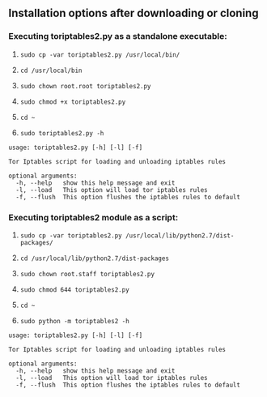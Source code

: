 ## Installation options after downloading or cloning

### Executing toriptables2.py as a standalone executable:

1. `sudo cp -var toriptables2.py /usr/local/bin/`

1. `cd /usr/local/bin`

1. `sudo chown root.root toriptables2.py`

1. `sudo chmod +x toriptables2.py`

1. `cd ~ `

1. `sudo toriptables2.py -h`

```
usage: toriptables2.py [-h] [-l] [-f]

Tor Iptables script for loading and unloading iptables rules

optional arguments:
  -h, --help   show this help message and exit
  -l, --load   This option will load tor iptables rules
  -f, --flush  This option flushes the iptables rules to default
```

### Executing toriptables2 module as a script:

1. `sudo cp -var toriptables2.py /usr/local/lib/python2.7/dist-packages/`

1. `cd /usr/local/lib/python2.7/dist-packages`

1. `sudo chown root.staff toriptables2.py`

1. `sudo chmod 644 toriptables2.py`

1. `cd ~`

1. `sudo python -m toriptables2 -h`

```
usage: toriptables2.py [-h] [-l] [-f]

Tor Iptables script for loading and unloading iptables rules

optional arguments:
  -h, --help   show this help message and exit
  -l, --load   This option will load tor iptables rules
  -f, --flush  This option flushes the iptables rules to default
```